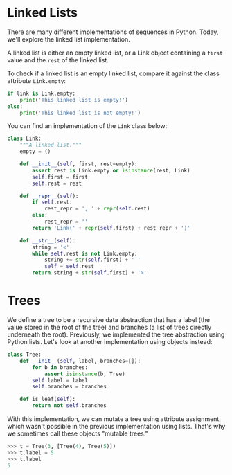 # Linked Lists

There are many different implementations of sequences in Python. Today, we'll explore the linked list implementation.

A linked list is either an empty linked list, or a Link object containing a `first` value and the `rest` of the linked list.

To check if a linked list is an empty linked list, compare it against the class attribute `Link.empty`:

```python
if link is Link.empty:
    print('This linked list is empty!')
else:
    print('This linked list is not empty!')
```

You can find an implementation of the `Link` class below:

```python
class Link:
    """A linked list."""
    empty = ()

    def __init__(self, first, rest=empty):
        assert rest is Link.empty or isinstance(rest, Link)
        self.first = first
        self.rest = rest

    def __repr__(self):
        if self.rest:
            rest_repr = ', ' + repr(self.rest)
        else:
            rest_repr = ''
        return 'Link(' + repr(self.first) + rest_repr + ')'

    def __str__(self):
        string = '<'
        while self.rest is not Link.empty:
            string += str(self.first) + ' '
            self = self.rest
        return string + str(self.first) + '>'
```

# Trees

We define a tree to be a recursive data abstraction that has a label (the value stored in the root of the tree) and branches (a list of trees directly underneath the root). Previously, we implemented the tree abstraction using Python lists. Let's look at another implementation using objects instead:

```python
class Tree:
    def __init__(self, label, branches=[]):
        for b in branches:
            assert isinstance(b, Tree)
        self.label = label
        self.branches = branches

    def is_leaf(self):
        return not self.branches
```

With this implementation, we can mutate a tree using attribute assignment, which wasn't possible in the previous implementation using lists. That's why we sometimes call these objects "mutable trees."

```python
>>> t = Tree(3, [Tree(4), Tree(5)])
>>> t.label = 5
>>> t.label
5
```